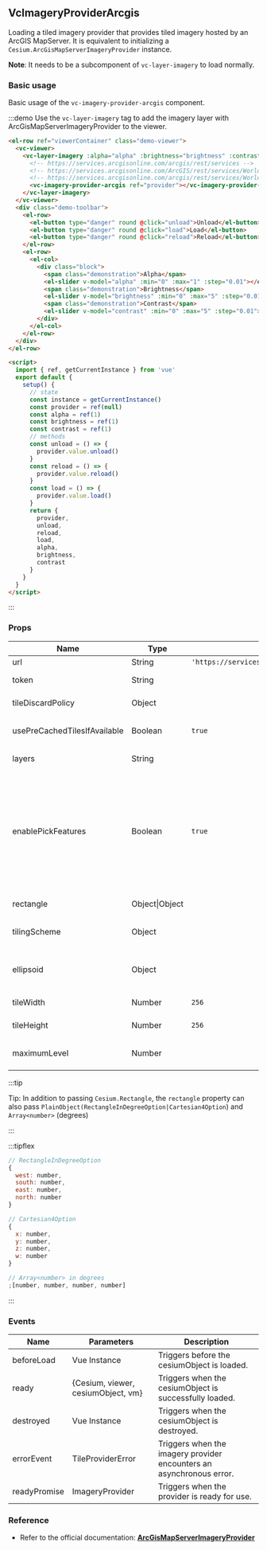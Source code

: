 ## VcImageryProviderArcgis

Loading a tiled imagery provider that provides tiled imagery hosted by an ArcGIS MapServer. It is equivalent to initializing a `Cesium.ArcGisMapServerImageryProvider` instance.

**Note**: It needs to be a subcomponent of `vc-layer-imagery` to load normally.

### Basic usage

Basic usage of the `vc-imagery-provider-arcgis` component.

:::demo Use the `vc-layer-imagery` tag to add the imagery layer with ArcGisMapServerImageryProvider to the viewer.

```html
<el-row ref="viewerContainer" class="demo-viewer">
  <vc-viewer>
    <vc-layer-imagery :alpha="alpha" :brightness="brightness" :contrast="contrast">
      <!-- https://services.arcgisonline.com/arcgis/rest/services -->
      <!-- https://services.arcgisonline.com/ArcGIS/rest/services/World_Imagery/MapServer -->
      <!-- https://services.arcgisonline.com/arcgis/rest/services/World_Street_Map/MapServer -->
      <vc-imagery-provider-arcgis ref="provider"></vc-imagery-provider-arcgis>
    </vc-layer-imagery>
  </vc-viewer>
  <div class="demo-toolbar">
    <el-row>
      <el-button type="danger" round @click="unload">Unload</el-button>
      <el-button type="danger" round @click="load">Load</el-button>
      <el-button type="danger" round @click="reload">Reload</el-button>
    </el-row>
    <el-row>
      <el-col>
        <div class="block">
          <span class="demonstration">Alpha</span>
          <el-slider v-model="alpha" :min="0" :max="1" :step="0.01"></el-slider>
          <span class="demonstration">Brightness</span>
          <el-slider v-model="brightness" :min="0" :max="5" :step="0.01"></el-slider>
          <span class="demonstration">Contrast</span>
          <el-slider v-model="contrast" :min="0" :max="5" :step="0.01"></el-slider>
        </div>
      </el-col>
    </el-row>
  </div>
</el-row>

<script>
  import { ref, getCurrentInstance } from 'vue'
  export default {
    setup() {
      // state
      const instance = getCurrentInstance()
      const provider = ref(null)
      const alpha = ref(1)
      const brightness = ref(1)
      const contrast = ref(1)
      // methods
      const unload = () => {
        provider.value.unload()
      }
      const reload = () => {
        provider.value.reload()
      }
      const load = () => {
        provider.value.load()
      }
      return {
        provider,
        unload,
        reload,
        load,
        alpha,
        brightness,
        contrast
      }
    }
  }
</script>
```

:::

### Props

<!-- prettier-ignore -->
| Name | Type | Default | Description |
| ---- | ---- | ------- | ----------- |
| url | String | `'https://services.arcgisonline.com/ArcGIS/rest/services/World_Imagery/MapServer'` | `optional` The URL of the ArcGIS MapServer service. |
|token|String||`optional` The ArcGIS token used to authenticate with the ArcGIS MapServer service.|
|tileDiscardPolicy|Object||`optional` The policy that determines if a tile is invalid and should be discarded.|
|usePreCachedTilesIfAvailable|Boolean|`true`|`optional` If true, the server's pre-cached tiles are used if they are available. If false, any pre-cached tiles are ignored and the 'export' service is used.|
|layers|String||`optional` A comma-separated list of the layers to show, or undefined if all layers should be shown.|
|enablePickFeatures|Boolean|`true`|`optional` If true, ArcGisMapServerImageryProvider#pickFeatures will invoke the Identify service on the MapServer and return the features included in the response. If false, ArcGisMapServerImageryProvider#pickFeatures will immediately return undefined (indicating no pickable features) without communicating with the server. Set this property to false if you don't want this provider's features to be pickable. Can be overridden by setting the ArcGisMapServerImageryProvider#enablePickFeatures property on the object.|
|rectangle|Object\|Object||`optional` The rectangle of the layer. This rectangle can limit the visible portion of the imagery provider. |
|tilingScheme|Object||`optional` The tiling scheme to use to divide the world into tiles. This parameter is ignored when accessing a tiled server.|
|ellipsoid|Object||`optional` The ellipsoid. If the tilingScheme is specified and used, this parameter is ignored and the tiling scheme's ellipsoid is used instead. If neither parameter is specified, the WGS84 ellipsoid is used.|
|tileWidth|Number|`256`|`optional` The width of each tile in pixels. This parameter is ignored when accessing a tiled server.|
|tileHeight|Number|`256`|`optional` The height of each tile in pixels. This parameter is ignored when accessing a tiled server.|
|maximumLevel|Number||`optional` The maximum tile level to request, or undefined if there is no maximum. This parameter is ignored when accessing a tiled server.|

:::tip

Tip: In addition to passing `Cesium.Rectangle`, the `rectangle` property can also pass `PlainObject(RectangleInDegreeOption|Cartesian4Option`) and `Array<number>` (degrees)

:::

:::tipflex

```js
// RectangleInDegreeOption
{
  west: number,
  south: number,
  east: number,
  north: number
}
```

```js
// Cartesian4Option
{
  x: number,
  y: number,
  z: number,
  w: number
}
```

```js
// Array<number> in degrees
;[number, number, number, number]
```

:::

### Events

| Name         | Parameters                         | Description                                                          |
| ------------ | ---------------------------------- | -------------------------------------------------------------------- |
| beforeLoad   | Vue Instance                       | Triggers before the cesiumObject is loaded.                          |
| ready        | {Cesium, viewer, cesiumObject, vm} | Triggers when the cesiumObject is successfully loaded.               |
| destroyed    | Vue Instance                       | Triggers when the cesiumObject is destroyed.                         |
| errorEvent   | TileProviderError                  | Triggers when the imagery provider encounters an asynchronous error. |
| readyPromise | ImageryProvider                    | Triggers when the provider is ready for use.                         |

### Reference

- Refer to the official documentation: **[ArcGisMapServerImageryProvider](https://cesium.com/docs/cesiumjs-ref-doc/ArcGisMapServerImageryProvider.html)**
